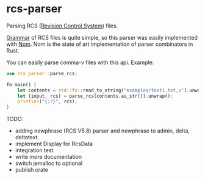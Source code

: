 # rcs-parser
Parsing RCS ([Revision Control System](https://www.gnu.org/software/rcs/)) files.

[Grammar](https://www.gnu.org/software/rcs/manual/html_node/comma_002dv-grammar.html#comma_002dv-grammar) of RCS files is quite simple, so this parser was easily implemented with [Nom](https://github.com/Geal/nom). Nom is the state of art implementation of parser combinators in Rust. 

You can easily parse comma-v files with this api. 
Example:
```rust
use rcs_parser::parse_rcs;

fn main() {
    let contents = std::fs::read_to_string("examples/text1.txt,v").unwrap();
    let (input, rcs) = parse_rcs(contents.as_str()).unwrap();
    println!("{:?}", rcs);
}
```

TODO: 
- adding newphrase (RCS V5.8) parser and newphrase to admin, delta, deltatext.
- implement Display for RcsData
- integration test
- write more documentation
- switch jemalloc to optional
- publish crate

